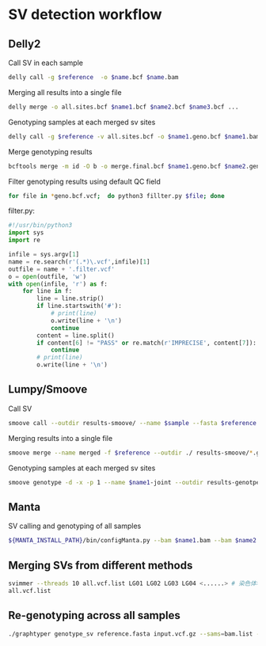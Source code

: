 # SV detection workflow

## Delly2 

Call SV in each sample

```sh
delly call -g $reference  -o $name.bcf $name.bam
```

Merging all results into a single file

```sh
delly merge -o all.sites.bcf $name1.bcf $name2.bcf $name3.bcf ...
```

Genotyping samples at each merged sv sites

```sh
delly call -g $reference -v all.sites.bcf -o $name1.geno.bcf $name1.bam
```

Merge genotyping results 

```sh
bcftools merge -m id -O b -o merge.final.bcf $name1.geno.bcf $name2.geno.bcf $name3.geno.bcf ...
```

Filter genotyping results using default QC field

```sh
for file in *geno.bcf.vcf;  do python3 fillter.py $file; done
```

filter.py:

```python
#!/usr/bin/python3
import sys
import re

infile = sys.argv[1]
name = re.search(r'(.*)\.vcf',infile)[1]
outfile = name + '.filter.vcf'
o = open(outfile, 'w')
with open(infile, 'r') as f:
    for line in f:
        line = line.strip()
        if line.startswith('#'):
            # print(line)
            o.write(line + '\n')
            continue
        content = line.split()
        if content[6] != "PASS" or re.match(r'IMPRECISE', content[7]):
            continue
        # print(line)
        o.write(line + '\n')
```

## Lumpy/Smoove

Call SV

```sh
smoove call --outdir results-smoove/ --name $sample --fasta $reference -p 1 --genotype $name1.bam
```

Merging results into a single file

```sh
smoove merge --name merged -f $reference --outdir ./ results-smoove/*.genotyped.vcf.gz
```

Genotyping samples at each merged sv sites

```sh
smoove genotype -d -x -p 1 --name $name1-joint --outdir results-genotped/ --fasta $reference --vcf merged.sites.vcf.gz $name1.bam
```

## Manta

SV calling and genotyping of all samples

```sh
${MANTA_INSTALL_PATH}/bin/configManta.py --bam $name1.bam --bam $name2.bam --bam $name3.bam ... --referenceFasta $reference --runDir Manta_dir
```

## Merging SVs from different methods

```sh
svimmer --threads 10 all.vcf.list LG01 LG02 LG03 LG04 <......> # 染色体名称
all.vcf.list
```

## Re-genotyping across all samples

```sh
./graphtyper genotype_sv reference.fasta input.vcf.gz --sams=bam.list --region=scaffold:start-end
```
